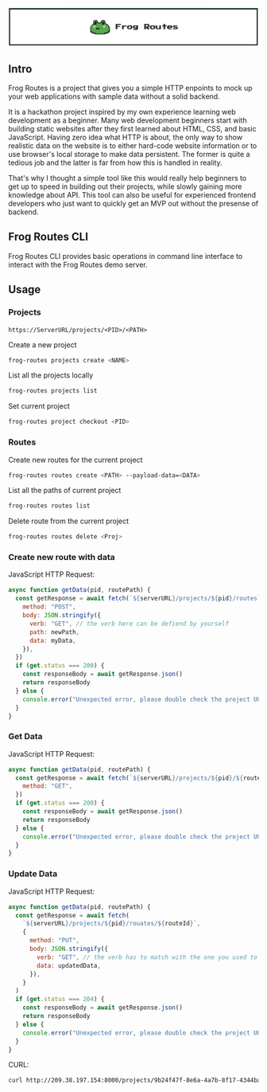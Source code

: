 ![banner](banner.png)

## Intro

Frog Routes is a project that gives you a simple HTTP enpoints to mock up your
web applications with sample data without a solid backend.

It is a hackathon project inspired by my own experience learning web development
as a beginner. Many web development beginners start with building static
websites after they first learned about HTML, CSS, and basic JavaScript. Having
zero idea what HTTP is about, the only way to show realistic data on the website
is to either hard-code website information or to use browser's local storage to
make data persistent. The former is quite a tedious job and the latter is far
from how this is handled in reality.

That's why I thought a simple tool like this would really help beginners to get
up to speed in building out their projects, while slowly gaining more knowledge
about API. This tool can also be useful for experienced frontend developers who
just want to quickly get an MVP out without the presense of backend.

## Frog Routes CLI

Frog Routes CLI provides basic operations in command line interface to interact
with the Frog Routes demo server.

## Usage

### Projects

```
https://ServerURL/projects/<PID>/<PATH>
```

Create a new project

```bash
frog-routes projects create <NAME>
```

List all the projects locally

```bash
frog-routes projects list
```

Set current project

```bash
frog-routes project checkout <PID>
```

### Routes

Create new routes for the current project

```bash
frog-routes routes create <PATH> --payload-data=<DATA>
```

List all the paths of current project

```bash
frog-routes routes list
```

Delete route from the current project

```bash
frog-routes routes delete <Proj>
```

### Create new route with data

JavaScript HTTP Request:

```js
async function getData(pid, routePath) {
  const getResponse = await fetch(`${serverURL}/projects/${pid}/routes`, {
    method: "POST",
    body: JSON.stringify({
      verb: "GET", // the verb here can be defiend by yourself
      path: newPath,
      data: myData,
    }),
  })
  if (get.status === 200) {
    const responseBody = await getResponse.json()
    return responseBody
  } else {
    console.error("Unexpected error, please double check the project UUID")
  }
}
```

### Get Data

JavaScript HTTP Request:

```js
async function getData(pid, routePath) {
  const getResponse = await fetch(`${serverURL}/projects/${pid}/${routePath}`, {
    method: "GET",
  })
  if (get.status === 200) {
    const responseBody = await getResponse.json()
    return responseBody
  } else {
    console.error("Unexpected error, please double check the project UUID")
  }
}
```

### Update Data

JavaScript HTTP Request:

```js
async function getData(pid, routePath) {
  const getResponse = await fetch(
    `${serverURL}/projects/${pid}/rouates/${routeId}`,
    {
      method: "PUT",
      body: JSON.stringify({
        verb: "GET", // the verb has to match with the one you used to create the path
        data: updatedData,
      }),
    }
  )
  if (get.status === 204) {
    const responseBody = await getResponse.json()
    return responseBody
  } else {
    console.error("Unexpected error, please double check the project UUID")
  }
}
```

CURL:

```bash
curl http://209.38.197.154:8000/projects/9b24f47f-8e6a-4a7b-8f17-4344ba7b133b/all-admin
```
